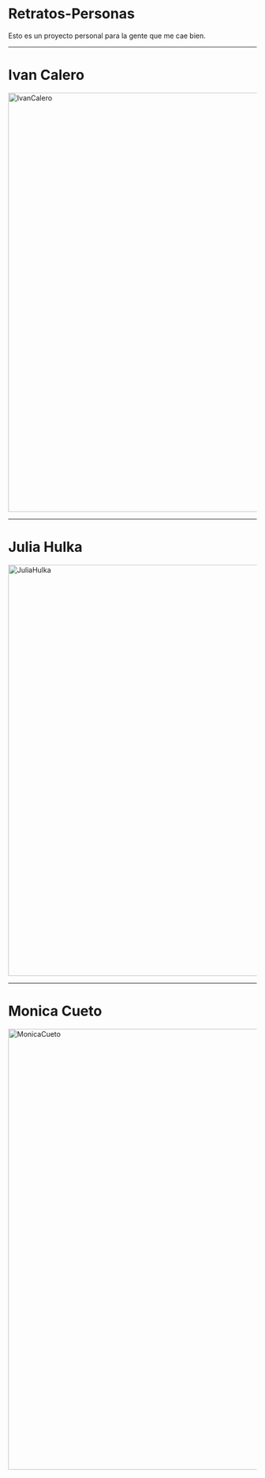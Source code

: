 # Retratos-Personas
Esto es un proyecto personal para la gente que me cae bien.
 
 <hr />

<h1>Ivan Calero</h1>
<img width="1898" height="848" alt="IvanCalero" src="https://github.com/user-attachments/assets/910d3055-d289-4573-99b8-054628ca6e71" />

<hr />

<h1>Julia Hulka</h1>
<img width="1886" height="832" alt="JuliaHulka" src="https://github.com/user-attachments/assets/3b725154-5996-440e-b24a-65994c30c7f6" />

<hr />

<h1>Monica Cueto</h1>
<img width="1897" height="892" alt="MonicaCueto" src="https://github.com/user-attachments/assets/46fc0f09-b25e-406e-8523-91ab7b2982bd" />
